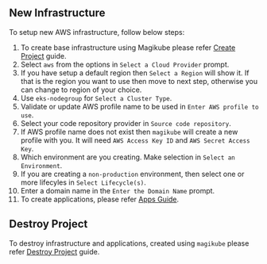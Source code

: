 ## New Infrastructure
To setup new AWS infrastructure, follow below steps:

1. To create base infrastructure using Magikube please refer [Create Project](../Create-Project.md) guide.
2. Select `aws` from the options in `Select a Cloud Provider` prompt.
3. If you have setup a default region then `Select a Region` will show it. If that is the region you want to use then move to next step, otherwise you can change to region of your choice.
4. Use `eks-nodegroup` for `Select a Cluster Type`.
5. Validate or update AWS profile name to be used in `Enter AWS profile to use`.
6. Select your code repository provider in `Source code repository`.
7. If AWS profile name does not exist then `magikube` will create a new profile with you. It will need `AWS Access Key ID` and `AWS Secret Access Key`.
8. Which environment are you creating. Make selection in `Select an Environment`.
9. If you are creating a `non-production` environment, then select one or more lifecyles in `Select Lifecycle(s)`.
10. Enter a domain name in the `Enter the Domain Name` prompt.
11. To create applications, please refer [Apps Guide](../Apps/Apps.md).

## Destroy Project
To destroy infrastructure and applications, created using `magikube` please refer [Destroy Project](../Destroy-Project.md) guide.